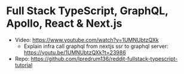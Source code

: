 # Full Stack TypeScript, GraphQL, Apollo, React & Next.js

- Video: https://www.youtube.com/watch?v=1UMNUbtzQXk
  - Explain infra call graphql from nextjs ssr to graphql server: https://youtu.be/1UMNUbtzQXk?t=23986
- Repo: https://github.com/lpredrum136/reddit-fullstack-typescript-tutorial
